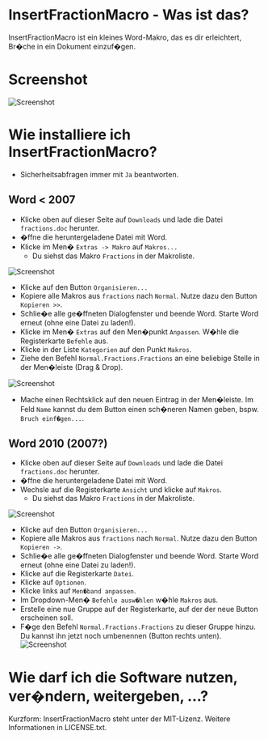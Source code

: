 # InsertFractionMacro - Was ist das?

InsertFractionMacro ist ein kleines Word-Makro, das es dir erleichtert, Br�che in ein Dokument einzuf�gen.

# Screenshot

![Screenshot](https://github.com/downloads/2quader/InsertFractionMacro/0_form.png)

# Wie installiere ich InsertFractionMacro?

* Sicherheitsabfragen immer mit `Ja` beantworten.

## Word < 2007
* Klicke oben auf dieser Seite auf `Downloads` und lade die Datei `fractions.doc` herunter.
* �ffne die heruntergeladene Datei mit Word.
* Klicke im Men� `Extras -> Makro` auf `Makros...`
	* Du siehst das Makro `Fractions` in der Makroliste.

![Screenshot](https://github.com/downloads/2quader/InsertFractionMacro/1_2000-1.png)

* Klicke auf den Button `Organisieren...`
* Kopiere alle Makros aus `fractions` nach `Normal`. Nutze dazu den Button `Kopieren >>`.
* Schlie�e alle ge�ffneten Dialogfenster und beende Word. Starte Word erneut (ohne eine Datei zu laden!).
* Klicke im Men� `Extras` auf den Men�punkt `Anpassen`. W�hle die Registerkarte `Befehle` aus.
* Klicke in der Liste `Kategorien` auf den Punkt `Makros`.
* Ziehe den Befehl `Normal.Fractions.Fractions` an eine beliebige Stelle in der Men�leiste (Drag & Drop).

![Screenshot](https://github.com/downloads/2quader/InsertFractionMacro/2_2000-2.png)

* Mache einen Rechtsklick auf den neuen Eintrag in der Men�leiste. Im Feld `Name` kannst du dem Button einen sch�neren Namen geben, bspw. `Bruch einf�gen...`.

## Word 2010 (2007?)
* Klicke oben auf dieser Seite auf `Downloads` und lade die Datei `fractions.doc` herunter.
* �ffne die heruntergeladene Datei mit Word.
* Wechsle auf die Registerkarte `Ansicht` und klicke auf `Makros`.
	* Du siehst das Makro `Fractions` in der Makroliste.

![Screenshot](https://github.com/downloads/2quader/InsertFractionMacro/3_2010-1.png)

* Klicke auf den Button `Organisieren...`
* Kopiere alle Makros aus `fractions` nach `Normal`. Nutze dazu den Button `Kopieren ->`.
* Schlie�e alle ge�ffneten Dialogfenster und beende Word. Starte Word erneut (ohne eine Datei zu laden!).
* Klicke auf die Registerkarte `Datei`.
* Klicke auf `Optionen`.
* Klicke links auf `Men�band anpassen`.
* Im Dropdown-Men� `Befehle ausw�hlen` w�hle `Makros` aus.
* Erstelle eine nue Gruppe auf der Registerkarte, auf der der neue Button erscheinen soll.
* F�ge den Befehl `Normal.Fractions.Fractions` zu dieser Gruppe hinzu. Du kannst ihn jetzt noch umbenennen (Button rechts unten).
![Screenshot](https://github.com/downloads/2quader/InsertFractionMacro/4_2010-2.png)

# Wie darf ich die Software nutzen, ver�ndern, weitergeben, ...?

Kurzform: InsertFractionMacro steht unter der MIT-Lizenz. Weitere Informationen in LICENSE.txt.
